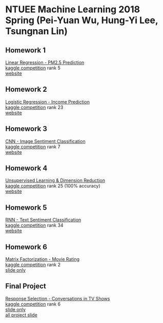 # NTUEE Machine Learning 2018 Spring (Pei-Yuan Wu, Hung-Yi Lee, Tsungnan Lin)

## Homework 1
[Linear Regression - PM2.5 Prediction](https://github.com/voidism/ML2018SPRING/blob/master/hw1/Report.pdf)  
[kaggle competition](https://www.kaggle.com/c/ml-2018spring-hw1) rank 5  
[website](https://ntumlta2018.github.io/ml-web-hw1/)  
## Homework 2
[Logistic Regression - Income Prediction](https://github.com/voidism/ML2018SPRING/blob/master/hw2/Report.pdf)  
[kaggle competition](https://www.kaggle.com/c/ntu-ml2018spring-hw2) rank 23  
[website](https://ntumlta2018.github.io/ml-web-hw2/)  
## Homework 3
[CNN - Image Sentiment Classification](https://github.com/voidism/ML2018SPRING/blob/master/hw3/Report.pdf)  
[kaggle competition](https://www.kaggle.com/c/ml-2018spring-hw3) rank 7  
[website](https://ntumlta2018.github.io/ml-web-hw3/)  
## Homework 4
[Unsupervised Learning & Dimension Reduction](https://github.com/voidism/ML2018SPRING/blob/master/hw4/Report.pdf)  
[kaggle competition](https://www.kaggle.com/c/ml2018spring-hw4-v2) rank 25 (100% accuracy)  
[website](https://ntumlta2018.github.io/ml-web-hw4/)  
## Homework 5
[RNN - Text Sentiment Classification](https://github.com/voidism/ML2018SPRING/blob/master/hw5/Report.pdf)  
[kaggle competition](https://www.kaggle.com/c/ml-2018spring-hw5) rank 34  
[website](https://ntumlta.github.io/2017fall-ml-hw4/)  
## Homework 6
[Matrix Factorization - Movie Rating](https://github.com/voidism/ML2018SPRING/blob/master/hw6/Report.pdf)  
[kaggle competition](https://www.kaggle.com/c/ml2018-spring-hw6) rank 2  
[slide only](https://docs.google.com/presentation/d/1gNaJQ7VMk4AOYDuTmVyqDpF92eUYEHrFDdnznjp75uE/edit#slide=id.p28)  
## Final Project
[Response Selection - Conversations in TV Shows](https://github.com/voidism/ML2018SPRING/blob/master/final/Machine%20Learning%20Final%20Project%20-%20conversations%20in%20TV%20shows.pdf)  
[kaggle competition](https://www.kaggle.com/c/ml-2018spring-final-tv-conversation) rank 6  
[slide only](https://docs.google.com/presentation/d/1SX_N5Ald-fmEtv7AZFB6Qh6bL6rBbFdRwdSSlViJk40/edit#slide=id.p)  
[all project slide](https://docs.google.com/presentation/d/1GvBrcLmzdJCu0U-DyMdmnAUA7bB4EPyoj6ZA8WdI8jE/edit#slide=id.p)
